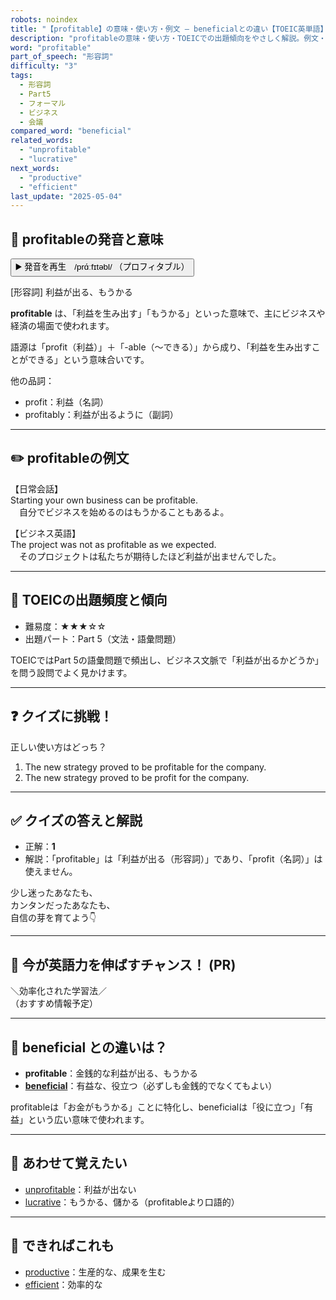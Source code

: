 ```yaml
---
robots: noindex
title: "【profitable】の意味・使い方・例文 ― beneficialとの違い【TOEIC英単語】"
description: "profitableの意味・使い方・TOEICでの出題傾向をやさしく解説。例文・クイズ付きでbeneficialとの違いもわかりやすく学べます。"
word: "profitable"
part_of_speech: "形容詞"
difficulty: "3"
tags:
  - 形容詞
  - Part5
  - フォーマル
  - ビジネス
  - 会議
compared_word: "beneficial"
related_words:
  - "unprofitable"
  - "lucrative"
next_words:
  - "productive"
  - "efficient"
last_update: "2025-05-04"
---
```


## 🔰 profitableの発音と意味

<button class="play-audio" onclick="playTTS('profitable')">
  <span class="play-audio-main">
    ▶️ 発音を再生　/prɑ́ːfɪtəbl/
  </span>
  <span class="play-audio-sub">
    （プロフィタブル）
  </span>
</button>

[形容詞] 利益が出る、もうかる

**profitable** は、「利益を生み出す」「もうかる」といった意味で、主にビジネスや経済の場面で使われます。

語源は「profit（利益）」＋「-able（～できる）」から成り、「利益を生み出すことができる」という意味合いです。

他の品詞：  
- profit：利益（名詞）
- profitably：利益が出るように（副詞）

---

## ✏️ profitableの例文

【日常会話】  
Starting your own business can be profitable.  
　自分でビジネスを始めるのはもうかることもあるよ。

【ビジネス英語】  
The project was not as profitable as we expected.  
　そのプロジェクトは私たちが期待したほど利益が出ませんでした。

---

## 🎯 TOEICの出題頻度と傾向

- 難易度：★★★☆☆
- 出題パート：Part 5（文法・語彙問題）

TOEICではPart 5の語彙問題で頻出し、ビジネス文脈で「利益が出るかどうか」を問う設問でよく見かけます。

---

## ❓ クイズに挑戦！

正しい使い方はどっち？

1. The new strategy proved to be profitable for the company.  
2. The new strategy proved to be profit for the company.

---

## ✅ クイズの答えと解説

- 正解：**1**
- 解説：「profitable」は「利益が出る（形容詞）」であり、「profit（名詞）」は使えません。

少し迷ったあなたも、  
カンタンだったあなたも、  
自信の芽を育てよう👇️

---

## 🚀 今が英語力を伸ばすチャンス！ (PR)

<div class="info-center">
＼効率化された学習法／<br>  
（おすすめ情報予定）
</div>

---

## 🤔  beneficial との違いは？

- **profitable**：金銭的な利益が出る、もうかる
- **[beneficial](/word/beneficial/)**：有益な、役立つ（必ずしも金銭的でなくてもよい）

profitableは「お金がもうかる」ことに特化し、beneficialは「役に立つ」「有益」という広い意味で使われます。

---

## 🧩 あわせて覚えたい

- [unprofitable](/word/unprofitable/)：利益が出ない
- [lucrative](/word/lucrative/)：もうかる、儲かる（profitableより口語的）

---

## 📖 できればこれも

- [productive](/word/productive/)：生産的な、成果を生む
- [efficient](/word/efficient/)：効率的な

<!-- cvid: aid16_bid40 -->
